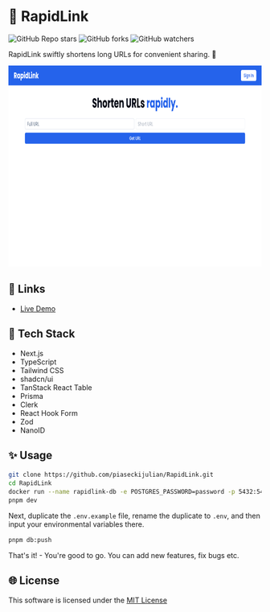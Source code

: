 # 🚀 RapidLink

![GitHub Repo stars](https://img.shields.io/github/stars/piaseckijulian/RapidLink?style=for-the-badge)
![GitHub forks](https://img.shields.io/github/forks/piaseckijulian/RapidLink?style=for-the-badge)
![GitHub watchers](https://img.shields.io/github/watchers/piaseckijulian/RapidLink?style=for-the-badge)

RapidLink swiftly shortens long URLs for convenient sharing. 🚀

<img src="./public/thumbnail.png" alt="Image of RapidLink" width="800" height="400" />

## 🔗 Links

- [Live Demo](https://julian-rapidlink.vercel.app)

## 📐 Tech Stack

- Next.js
- TypeScript
- Tailwind CSS
- shadcn/ui
- TanStack React Table
- Prisma
- Clerk
- React Hook Form
- Zod
- NanoID

## ✨ Usage

```bash
git clone https://github.com/piaseckijulian/RapidLink.git
cd RapidLink
docker run --name rapidlink-db -e POSTGRES_PASSWORD=password -p 5432:5432 -d postgres
pnpm dev
```

Next, duplicate the `.env.example` file, rename the duplicate to `.env`, and then input your environmental variables there.

```bash
pnpm db:push
```

That's it! - You're good to go. You can add new features, fix bugs etc.

## 🌐 License

This software is licensed under the [MIT License](https://github.com/piaseckijulian/RapidLink/blob/main/LICENSE)
